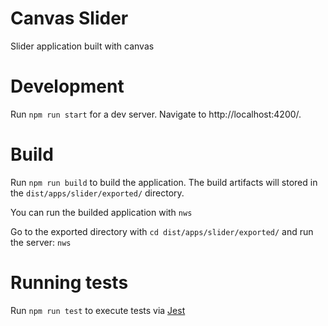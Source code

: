 # Canvas Slider

Slider application built with canvas

# Development

Run `npm run start` for a dev server. Navigate to http://localhost:4200/.

# Build

Run `npm run build` to build the application. The build artifacts will stored in the `dist/apps/slider/exported/` directory.

You can run the builded application with `nws`

Go to the exported directory with `cd dist/apps/slider/exported/` and run the server: `nws`

# Running tests

Run `npm run test` to execute tests via [Jest](https://jestjs.io)
